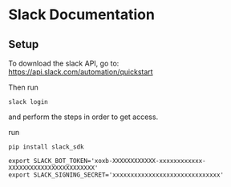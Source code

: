 # Slack Documentation

## Setup 

To download the slack API, go to:
https://api.slack.com/automation/quickstart

Then run 
```
slack login
```

and perform the steps in order to get access. 

run
```
pip install slack_sdk
```
```
export SLACK_BOT_TOKEN='xoxb-XXXXXXXXXXXX-xxxxxxxxxxxx-XXXXXXXXXXXXXXXXXXXXXXXX'
export SLACK_SIGNING_SECRET='xxxxxxxxxxxxxxxxxxxxxxxxxxxxxx'
```


